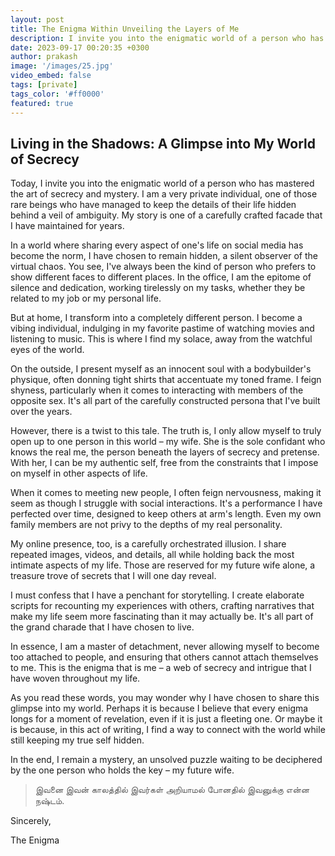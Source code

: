 ```yaml
---
layout: post
title: The Enigma Within Unveiling the Layers of Me
description: I invite you into the enigmatic world of a person who has mastered the art of secrecy and mystery
date: 2023-09-17 00:20:35 +0300
author: prakash
image: '/images/25.jpg'
video_embed: false
tags: [private]
tags_color: '#ff0000'
featured: true
---
```


## Living in the Shadows: A Glimpse into My World of Secrecy

Today, I invite you into the enigmatic world of a person who has mastered the art of secrecy and mystery. I am a very private individual, one of those rare beings who have managed to keep the details of their life hidden behind a veil of ambiguity. My story is one of a carefully crafted facade that I have maintained for years.

In a world where sharing every aspect of one's life on social media has become the norm, I have chosen to remain hidden, a silent observer of the virtual chaos. You see, I've always been the kind of person who prefers to show different faces to different places. In the office, I am the epitome of silence and dedication, working tirelessly on my tasks, whether they be related to my job or my personal life.

But at home, I transform into a completely different person. I become a vibing individual, indulging in my favorite pastime of watching movies and listening to music. This is where I find my solace, away from the watchful eyes of the world.

On the outside, I present myself as an innocent soul with a bodybuilder's physique, often donning tight shirts that accentuate my toned frame. I feign shyness, particularly when it comes to interacting with members of the opposite sex. It's all part of the carefully constructed persona that I've built over the years.

However, there is a twist to this tale. The truth is, I only allow myself to truly open up to one person in this world – my wife. She is the sole confidant who knows the real me, the person beneath the layers of secrecy and pretense. With her, I can be my authentic self, free from the constraints that I impose on myself in other aspects of life.

When it comes to meeting new people, I often feign nervousness, making it seem as though I struggle with social interactions. It's a performance I have perfected over time, designed to keep others at arm's length. Even my own family members are not privy to the depths of my real personality.

My online presence, too, is a carefully orchestrated illusion. I share repeated images, videos, and details, all while holding back the most intimate aspects of my life. Those are reserved for my future wife alone, a treasure trove of secrets that I will one day reveal.

I must confess that I have a penchant for storytelling. I create elaborate scripts for recounting my experiences with others, crafting narratives that make my life seem more fascinating than it may actually be. It's all part of the grand charade that I have chosen to live.

In essence, I am a master of detachment, never allowing myself to become too attached to people, and ensuring that others cannot attach themselves to me. This is the enigma that is me – a web of secrecy and intrigue that I have woven throughout my life.

As you read these words, you may wonder why I have chosen to share this glimpse into my world. Perhaps it is because I believe that every enigma longs for a moment of revelation, even if it is just a fleeting one. Or maybe it is because, in this act of writing, I find a way to connect with the world while still keeping my true self hidden.

In the end, I remain a mystery, an unsolved puzzle waiting to be deciphered by the one person who holds the key – my future wife.

> இவனை இவன் காலத்தில் இவர்கள் அறியாமல் போனதில் இவனுக்கு என்ன நஷ்டம்.

Sincerely,

The Enigma
